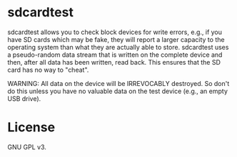 sdcardtest
==========
sdcardtest allows you to check block devices for write errors, e.g., if you
have SD cards which may be fake, they will report a larger capacity to the
operating system than what they are actually able to store. sdcardtest uses a
pseudo-random data stream that is written on the complete device and then,
after all data has been written, read back. This ensures that the SD card has
no way to "cheat".

WARNING: All data on the device will be IRREVOCABLY destroyed. So don't do this
unless you have no valuable data on the test device (e.g., an empty USB drive).

License
=======
GNU GPL v3.
